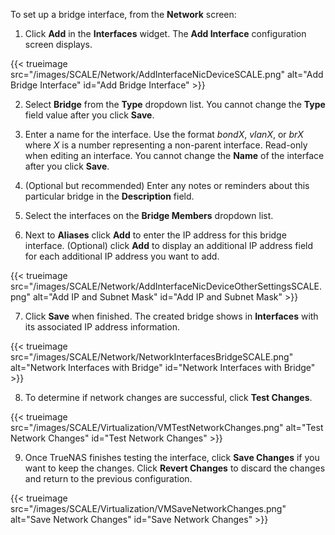 &NewLine;

To set up a bridge interface, from the **Network** screen:

1. Click **Add** in the **Interfaces** widget.
The **Add Interface** configuration screen displays.

{{< trueimage src="/images/SCALE/Network/AddInterfaceNicDeviceSCALE.png" alt="Add Bridge Interface" id="Add Bridge Interface" >}}

2. Select **Bridge** from the **Type** dropdown list.
You cannot change the **Type** field value after you click **Save**.

3. Enter a name for the interface.
Use the format *bondX*, *vlanX*, or *brX* where *X* is a number representing a non-parent interface.
Read-only when editing an interface.
You cannot change the **Name** of the interface after you click **Save**.

4. (Optional but recommended) Enter any notes or reminders about this particular bridge in the **Description** field.

5. Select the interfaces on the **Bridge Members** dropdown list.

6. Next to **Aliases** click **Add** to enter the IP address for this bridge interface.
(Optional) click **Add** to display an additional IP address field for each additional IP address you want to add.

{{< trueimage src="/images/SCALE/Network/AddInterfaceNicDeviceOtherSettingsSCALE.png" alt="Add IP and Subnet Mask" id="Add IP and Subnet Mask" >}}

7. Click **Save** when finished.
The created bridge shows in **Interfaces** with its associated IP address information.

{{< trueimage src="/images/SCALE/Network/NetworkInterfacesBridgeSCALE.png" alt="Network Interfaces with Bridge" id="Network Interfaces with Bridge" >}}

8. To determine if network changes are successful, click **Test Changes**.

{{< trueimage src="/images/SCALE/Virtualization/VMTestNetworkChanges.png" alt="Test Network Changes" id="Test Network Changes" >}}

9. Once TrueNAS finishes testing the interface, click **Save Changes** if you want to keep the changes. Click **Revert Changes** to discard the changes and return to the previous configuration.

{{< trueimage src="/images/SCALE/Virtualization/VMSaveNetworkChanges.png" alt="Save Network Changes" id="Save Network Changes" >}}

<!-- Troubleshooting network testing here -->
